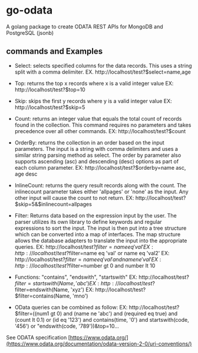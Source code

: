 # go-odata

A golang package to create ODATA REST APIs for MongoDB and PostgreSQL (jsonb)

## commands and Examples

- Select: selects specified columns for the data records. This uses a string split with a comma delimiter.
EX. http://localhost/test?$select=name,age

- Top: returns the top x records where x is a valid integer value
EX: http://localhost/test?$top=10

- Skip: skips the first y records where y is a valid integer value
EX: http://localhost/test?$skip=5

- Count: returns an integer value that equals the total count of records found in the collection. This command requires no parameters and takes precedence over all other commands.
EX: http://localhost/test?$count

- OrderBy: returns the collection in an order based on the input parameters. The input is a string with comma delimiters and uses a similar string parsing method as select. The order by parameter also supports ascending (asc) and descending (desc) options as part of each column parameter.
EX: http://localhost/test?$orderby=name asc, age desc

- InlineCount: returns the query result records along with the count. The inlinecount parameter takes either 'allpages' or 'none' as the input. Any other input will cause the count to not return.
EX: http://localhost/test?$skip=5&$inlinecount=allpages

- Filter: Returns data based on the expression input by the user. The parser utilizes its own library to define keywords and regular expressions to sort the input. The input is then put into a tree structure which can be converted into a map of interfaces. The map structure allows the database adapters to translate the input into the appropriate queries.
EX: http://localhost/test?$filter=name eq 'val'
EX: http://localhost/test?$filter=name eq 'val' or name eq 'val2'
EX: http://localhost/test?$filter=name eq 'val' and name ne 'val'
EX: http://localhost/test?$filter=number gt 0 and number lt 10

- Functions: "contains", "endswith", "startswith"
EX: http://localhost/test?$filter=startswith(Name, 'abc')
EX: http://localhost/test?$filter=endswith(Name, 'xyz')
EX: http://localhost/test?$filter=contains(Name, 'mno')

- OData queries can be combined as follow:
EX:  http://localhost/test?$filter=((num1 gt 0) and (name ne 'abc') and (required eq true) and (count lt 0.1) or (id eq '123') and contains(time, '0') and startswith(code, '456') or "endswith(code, '789'))&top=10...


See ODATA specification [https://www.odata.org/](https://www.odata.org/documentation/odata-version-2-0/uri-conventions/)
